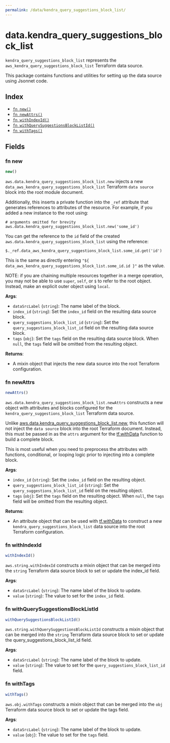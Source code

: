 ```yaml
---
permalink: /data/kendra_query_suggestions_block_list/
---
```


# data.kendra_query_suggestions_block_list

`kendra_query_suggestions_block_list` represents the `aws_kendra_query_suggestions_block_list` Terraform data source.



This package contains functions and utilities for setting up the data source using Jsonnet code.


## Index

* [`fn new()`](#fn-new)
* [`fn newAttrs()`](#fn-newattrs)
* [`fn withIndexId()`](#fn-withindexid)
* [`fn withQuerySuggestionsBlockListId()`](#fn-withquerysuggestionsblocklistid)
* [`fn withTags()`](#fn-withtags)

## Fields

### fn new

```ts
new()
```


`aws.data.kendra_query_suggestions_block_list.new` injects a new `data_aws_kendra_query_suggestions_block_list` Terraform `data source`
block into the root module document.

Additionally, this inserts a private function into the `_ref` attribute that generates references to attributes of the
resource. For example, if you added a new instance to the root using:

    # arguments omitted for brevity
    aws.data.kendra_query_suggestions_block_list.new('some_id')

You can get the reference to the `id` field of the created `aws.data.kendra_query_suggestions_block_list` using the reference:

    $._ref.data_aws_kendra_query_suggestions_block_list.some_id.get('id')

This is the same as directly entering `"${ data_aws_kendra_query_suggestions_block_list.some_id.id }"` as the value.

NOTE: if you are chaining multiple resources together in a merge operation, you may not be able to use `super`, `self`,
or `$` to refer to the root object. Instead, make an explicit outer object using `local`.

**Args**:
  - `dataSrcLabel` (`string`): The name label of the block.
  - `index_id` (`string`): Set the `index_id` field on the resulting data source block.
  - `query_suggestions_block_list_id` (`string`): Set the `query_suggestions_block_list_id` field on the resulting data source block.
  - `tags` (`obj`): Set the `tags` field on the resulting data source block. When `null`, the `tags` field will be omitted from the resulting object.

**Returns**:
- A mixin object that injects the new data source into the root Terraform configuration.


### fn newAttrs

```ts
newAttrs()
```


`aws.data.kendra_query_suggestions_block_list.newAttrs` constructs a new object with attributes and blocks configured for the `kendra_query_suggestions_block_list`
Terraform data source.

Unlike [aws.data.kendra_query_suggestions_block_list.new](#fn-new), this function will not inject the `data source`
block into the root Terraform document. Instead, this must be passed in as the `attrs` argument for the
[tf.withData](https://github.com/tf-libsonnet/core/tree/main/docs#fn-withdata) function to build a complete block.

This is most useful when you need to preprocess the attributes with functions, conditional, or looping logic prior to
injecting into a complete block.

**Args**:
  - `index_id` (`string`): Set the `index_id` field on the resulting object.
  - `query_suggestions_block_list_id` (`string`): Set the `query_suggestions_block_list_id` field on the resulting object.
  - `tags` (`obj`): Set the `tags` field on the resulting object. When `null`, the `tags` field will be omitted from the resulting object.

**Returns**:
  - An attribute object that can be used with [tf.withData](https://github.com/tf-libsonnet/core/tree/main/docs#fn-withdata) to construct a new `kendra_query_suggestions_block_list` data source into the root Terraform configuration.


### fn withIndexId

```ts
withIndexId()
```

`aws.string.withIndexId` constructs a mixin object that can be merged into the `string`
Terraform data source block to set or update the index_id field.



**Args**:
  - `dataSrcLabel` (`string`): The name label of the block to update.
  - `value` (`string`): The value to set for the `index_id` field.


### fn withQuerySuggestionsBlockListId

```ts
withQuerySuggestionsBlockListId()
```

`aws.string.withQuerySuggestionsBlockListId` constructs a mixin object that can be merged into the `string`
Terraform data source block to set or update the query_suggestions_block_list_id field.



**Args**:
  - `dataSrcLabel` (`string`): The name label of the block to update.
  - `value` (`string`): The value to set for the `query_suggestions_block_list_id` field.


### fn withTags

```ts
withTags()
```

`aws.obj.withTags` constructs a mixin object that can be merged into the `obj`
Terraform data source block to set or update the tags field.



**Args**:
  - `dataSrcLabel` (`string`): The name label of the block to update.
  - `value` (`obj`): The value to set for the `tags` field.
